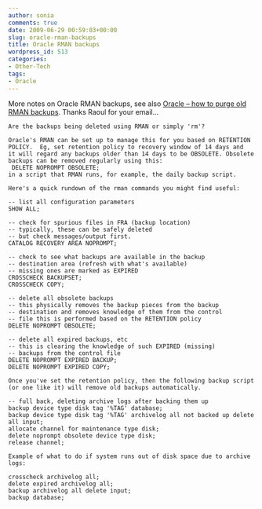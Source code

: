 ```yaml
---
author: sonia
comments: true
date: 2009-06-29 00:59:03+00:00
slug: oracle-rman-backups
title: Oracle RMAN backups
wordpress_id: 513
categories:
- Other-Tech
tags:
- Oracle
---
```


More notes on Oracle RMAN backups, see also [Oracle – how to purge old RMAN backups](http://blog.snowfrog.net/2008/12/18/oracle-how-to-purge-old-rman-backups/). Thanks Raoul for your email...

    
    
    
    
    Are the backups being deleted using RMAN or simply 'rm'?
    
    Oracle's RMAN can be set up to manage this for you based on RETENTION POLICY.  Eg, set retention policy to recovery window of 14 days and
    it will regard any backups older than 14 days to be OBSOLETE. Obsolete backups can be removed regularly using this:
     DELETE NOPROMPT OBSOLETE;
    in a script that RMAN runs, for example, the daily backup script.
    
    Here's a quick rundown of the rman commands you might find useful:
    
    -- list all configuration parameters
    SHOW ALL;
    
    -- check for spurious files in FRA (backup location)
    -- typically, these can be safely deleted
    -- but check messages/output first.
    CATALOG RECOVERY AREA NOPROMPT;
    
    -- check to see what backups are available in the backup
    -- destination area (refresh with what's available)
    -- missing ones are marked as EXPIRED
    CROSSCHECK BACKUPSET;
    CROSSCHECK COPY;
    
    -- delete all obsolete backups
    -- this physically removes the backup pieces from the backup
    -- destination and removes knowledge of them from the control
    -- file this is performed based on the RETENTION policy
    DELETE NOPROMPT OBSOLETE;
    
    -- delete all expired backups, etc
    -- this is clearing the knowledge of such EXPIRED (missing)
    -- backups from the control file
    DELETE NOPROMPT EXPIRED BACKUP;
    DELETE NOPROMPT EXPIRED COPY;
    
    Once you've set the retention policy, then the following backup script (or one like it) will remove old backups automatically.
    
    -- full back, deleting archive logs after backing them up
    backup device type disk tag '%TAG' database;
    backup device type disk tag '%TAG' archivelog all not backed up delete all input;
    allocate channel for maintenance type disk;
    delete noprompt obsolete device type disk;
    release channel;
    
    Example of what to do if system runs out of disk space due to archive logs:
    
    crosscheck archivelog all;
    delete expired archivelog all;
    backup archivelog all delete input;
    backup database;



